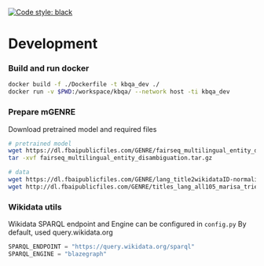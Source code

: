 [![Code style: black](https://img.shields.io/badge/code%20style-black-000000.svg)](https://github.com/psf/black)

# Development

### Build and run docker
```bash
docker build -f ./Dockerfile -t kbqa_dev ./
docker run -v $PWD:/workspace/kbqa/ --network host -ti kbqa_dev
```

### Prepare mGENRE

Download pretrained model and required files
```bash
# pretrained model
wget https://dl.fbaipublicfiles.com/GENRE/fairseq_multilingual_entity_disambiguation.tar.gz
tar -xvf fairseq_multilingual_entity_disambiguation.tar.gz

# data
wget https://dl.fbaipublicfiles.com/GENRE/lang_title2wikidataID-normalized_with_redirect.pkl
wget http://dl.fbaipublicfiles.com/GENRE/titles_lang_all105_marisa_trie_with_redirect.pkl
```

### Wikidata utils
Wikidata SPARQL endpoint and Engine can be configured in `config.py`
By default, used query.wikidata.org

```python
SPARQL_ENDPOINT = "https://query.wikidata.org/sparql"
SPARQL_ENGINE = "blazegraph"
```
